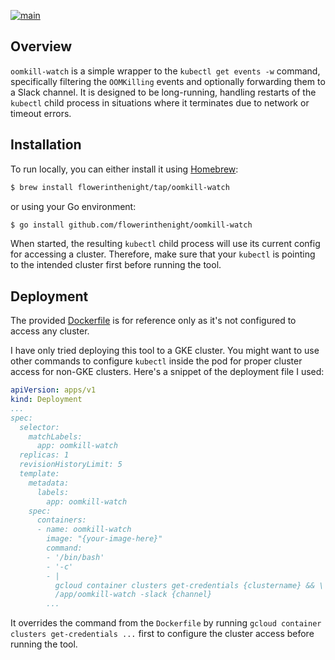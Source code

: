 [![main](https://github.com/flowerinthenight/oomkill-watch/actions/workflows/main.yml/badge.svg)](https://github.com/flowerinthenight/oomkill-watch/actions/workflows/main.yml)

## Overview

`oomkill-watch` is a simple wrapper to the `kubectl get events -w` command, specifically filtering the `OOMKilling` events and optionally forwarding them to a Slack channel. It is designed to be long-running, handling restarts of the `kubectl` child process in situations where it terminates due to network or timeout errors.

## Installation

To run locally, you can either install it using [Homebrew](https://brew.sh/):

```sh
$ brew install flowerinthenight/tap/oomkill-watch
```
or using your Go environment:

```sh
$ go install github.com/flowerinthenight/oomkill-watch
```

When started, the resulting `kubectl` child process will use its current config for accessing a cluster. Therefore, make sure that your `kubectl` is pointing to the intended cluster first before running the tool.

## Deployment

The provided [Dockerfile](./Dockerfile) is for reference only as it's not configured to access any cluster.

I have only tried deploying this tool to a GKE cluster. You might want to use other commands to configure `kubectl` inside the pod for proper cluster access for non-GKE clusters. Here's a snippet of the deployment file I used:

```yaml
apiVersion: apps/v1
kind: Deployment
...
spec:
  selector:
    matchLabels:
      app: oomkill-watch
  replicas: 1
  revisionHistoryLimit: 5
  template:
    metadata:
      labels:
        app: oomkill-watch
    spec:
      containers:
      - name: oomkill-watch
        image: "{your-image-here}"
        command:
        - '/bin/bash'
        - '-c'
        - |
          gcloud container clusters get-credentials {clustername} && \
          /app/oomkill-watch -slack {channel}
        ...
```

It overrides the command from the `Dockerfile` by running `gcloud container clusters get-credentials ...` first to configure the cluster access before running the tool.
